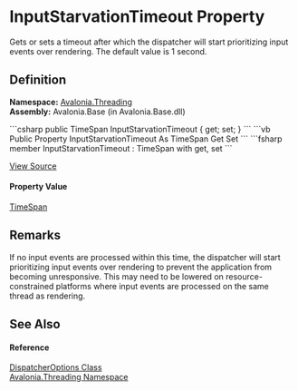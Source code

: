 # InputStarvationTimeout Property


Gets or sets a timeout after which the dispatcher will start prioritizing input events over rendering. The default value is 1 second.



## Definition
**Namespace:** <a href="N_Avalonia_Threading">Avalonia.Threading</a>  
**Assembly:** Avalonia.Base (in Avalonia.Base.dll)

<Tabs groupId="api-code-preview">
<TabItem value="csharp" label="C#">
```csharp
public TimeSpan InputStarvationTimeout { get; set; }
```
</TabItem>
<TabItem value="vb" label="VB">
```vb
Public Property InputStarvationTimeout As TimeSpan
	Get
	Set
```
</TabItem>
<TabItem value="fsharp" label="F#">
```fsharp
member InputStarvationTimeout : TimeSpan with get, set
```
</TabItem>
</Tabs>



<a href="https://github.com/AvaloniaUI/Avalonia/tree/master/src/Avalonia.Base/Threading/DispatcherOptions.cs#L20" title="View the source code">View Source</a>



#### Property Value
<a href="https://learn.microsoft.com/dotnet/api/system.timespan" target="_blank" rel="noopener noreferrer">TimeSpan</a>

## Remarks
If no input events are processed within this time, the dispatcher will start prioritizing input events over rendering to prevent the application from becoming unresponsive. This may need to be lowered on resource-constrained platforms where input events are processed on the same thread as rendering.

## See Also


#### Reference
<a href="T_Avalonia_Threading_DispatcherOptions">DispatcherOptions Class</a>  
<a href="N_Avalonia_Threading">Avalonia.Threading Namespace</a>  

